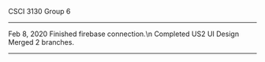 CSCI 3130 Group 6 


********************************************************************************
Feb 8, 2020
Finished firebase connection.\n
Completed US2 UI Design
Merged 2 branches.

********************************************************************************
